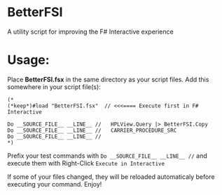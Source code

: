 # BetterFSI
A utility script for improving the F# Interactive experience

# Usage:
Place **BetterFSI.fsx** in the same directory as your script files.
Add this somewhere in your script file(s):

```F#
(*          
(*keep*)#load "BetterFSI.fsx"  // <<<==== Execute first in F# Interactive

Do __SOURCE_FILE__ __LINE__ //   HPLView.Query |> BetterFSI.Copy 
Do __SOURCE_FILE__ __LINE__ //   CARRIER_PROCEDURE_SRC
Do __SOURCE_FILE__ __LINE__ //
*)
```

Prefix your test commands with `Do __SOURCE_FILE__ __LINE__ //`
and execute them with Right-Click `Execute in Interactive`

If some of your files changed, they will be reloaded automaticaly before executing your command.
Enjoy!
